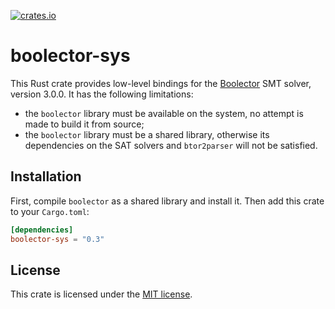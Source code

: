 [![crates.io](https://img.shields.io/crates/v/boolector-sys.svg)](https://crates.io/crates/boolector-sys)

# boolector-sys

This Rust crate provides low-level bindings for the [Boolector] SMT solver,
version 3.0.0.  It has the following limitations:

* the `boolector` library must be available on the system, no attempt is made to
  build it from source;
* the `boolector` library must be a shared library, otherwise its dependencies
  on the SAT solvers and `btor2parser` will not be satisfied.

[Boolector]: https://boolector.github.io/

## Installation

First, compile `boolector` as a shared library and install it.  Then add this
crate to your `Cargo.toml`:

```toml
[dependencies]
boolector-sys = "0.3"
```

## License

This crate is licensed under the [MIT license].

[MIT license]: LICENSE
